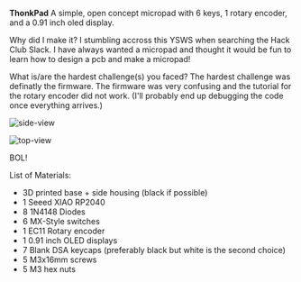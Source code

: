 **ThonkPad**
A simple, open concept micropad with 6 keys, 1 rotary encoder, and a 0.91 inch oled display.

Why did I make it?
I stumbling accross this YSWS when searching the Hack Club Slack. I have always wanted a micropad and thought it would be fun to learn how to design a pcb and make a micropad!

What is/are the hardest challenge(s) you faced?
The hardest challenge was definatly the firmware. The firmware was very confusing and the tutorial for the rotary encoder did not work. (I'll probably end up debugging the code once everything arrives.)

![side-view](https://github.com/user-attachments/assets/11bbdfde-fec9-416e-9072-dbf1d9098461)

![top-view](https://github.com/user-attachments/assets/d3b773f6-fd29-4c84-86e1-5eb98ffb1e3b)


BOL!

List of Materials:
- 3D printed base + side housing (black if possible)
- 1 Seeed XIAO RP2040
- 8 1N4148 Diodes
- 6 MX-Style switches
- 1 EC11 Rotary encoder
- 1 0.91 inch OLED displays
- 7 Blank DSA keycaps (preferably black but white is the second choice)
- 5 M3x16mm screws
- 5 M3 hex nuts
